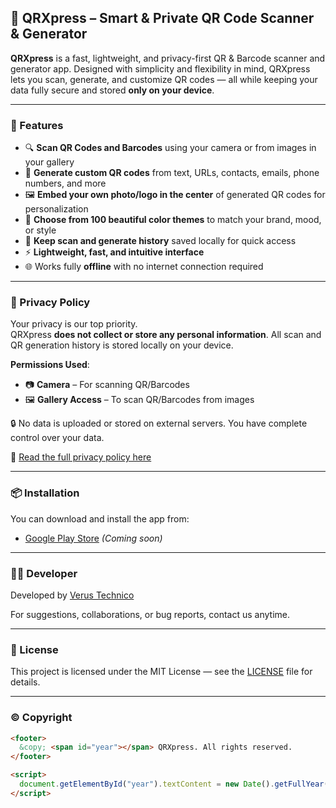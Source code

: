 ## 📱 QRXpress – Smart & Private QR Code Scanner & Generator

**QRXpress** is a fast, lightweight, and privacy-first QR & Barcode scanner and generator app. Designed with simplicity and flexibility in mind, QRXpress lets you scan, generate, and customize QR codes — all while keeping your data fully secure and stored **only on your device**.

---

### 🚀 Features

- 🔍 **Scan QR Codes and Barcodes** using your camera or from images in your gallery  
- 🎨 **Generate custom QR codes** from text, URLs, contacts, emails, phone numbers, and more  
- 🖼️ **Embed your own photo/logo in the center** of generated QR codes for personalization  
- 🌈 **Choose from 100 beautiful color themes** to match your brand, mood, or style  
- 📂 **Keep scan and generate history** saved locally for quick access  
- ⚡ **Lightweight, fast, and intuitive interface**  
- 🌐 Works fully **offline** with no internet connection required

---

### 🔐 Privacy Policy

Your privacy is our top priority.  
QRXpress **does not collect or store any personal information**. All scan and QR generation history is stored locally on your device.

**Permissions Used**:
- 📷 **Camera** – For scanning QR/Barcodes
- 🖼️ **Gallery Access** – To scan QR/Barcodes from images

🔒 No data is uploaded or stored on external servers. You have complete control over your data.

🔗 [Read the full privacy policy here](index.html)

---

### 📦 Installation

You can download and install the app from:

- [Google Play Store](#) *(Coming soon)*  

---

### 👨‍💻 Developer

Developed by [Verus Technico](mailto:verustechnico@gmail.com)

For suggestions, collaborations, or bug reports, contact us anytime.

---

### 📄 License

This project is licensed under the MIT License — see the [LICENSE](LICENSE) file for details.

---

### © Copyright

```html
<footer>
  &copy; <span id="year"></span> QRXpress. All rights reserved.
</footer>

<script>
  document.getElementById("year").textContent = new Date().getFullYear();
</script>
```